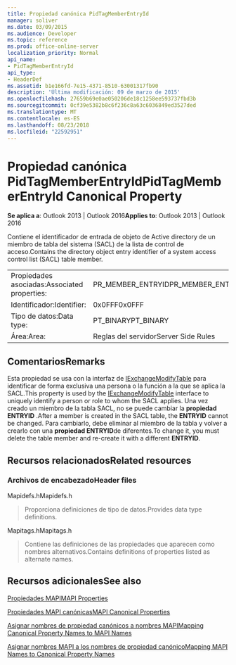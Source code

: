 ```yaml
---
title: Propiedad canónica PidTagMemberEntryId
manager: soliver
ms.date: 03/09/2015
ms.audience: Developer
ms.topic: reference
ms.prod: office-online-server
localization_priority: Normal
api_name:
- PidTagMemberEntryId
api_type:
- HeaderDef
ms.assetid: b1e166fd-7e15-4371-8510-63001317fb90
description: 'Última modificación: 09 de marzo de 2015'
ms.openlocfilehash: 27659b69e0ae050206de18c1258ee593737fbd3b
ms.sourcegitcommit: 0cf39e5382b8c6f236c8a63c6036849ed3527ded
ms.translationtype: MT
ms.contentlocale: es-ES
ms.lasthandoff: 08/23/2018
ms.locfileid: "22592951"
---
```

# <a name="pidtagmemberentryid-canonical-property"></a><span data-ttu-id="29aef-103">Propiedad canónica PidTagMemberEntryId</span><span class="sxs-lookup"><span data-stu-id="29aef-103">PidTagMemberEntryId Canonical Property</span></span>

  
  
<span data-ttu-id="29aef-104">**Se aplica a**: Outlook 2013 | Outlook 2016</span><span class="sxs-lookup"><span data-stu-id="29aef-104">**Applies to**: Outlook 2013 | Outlook 2016</span></span> 
  
<span data-ttu-id="29aef-105">Contiene el identificador de entrada de objeto de Active directory de un miembro de tabla del sistema (SACL) de la lista de control de acceso.</span><span class="sxs-lookup"><span data-stu-id="29aef-105">Contains the directory object entry identifier of a system access control list (SACL) table member.</span></span>
  
|||
|:-----|:-----|
|<span data-ttu-id="29aef-106">Propiedades asociadas:</span><span class="sxs-lookup"><span data-stu-id="29aef-106">Associated properties:</span></span>  <br/> |<span data-ttu-id="29aef-107">PR_MEMBER_ENTRYID</span><span class="sxs-lookup"><span data-stu-id="29aef-107">PR_MEMBER_ENTRYID</span></span>  <br/> |
|<span data-ttu-id="29aef-108">Identificador:</span><span class="sxs-lookup"><span data-stu-id="29aef-108">Identifier:</span></span>  <br/> |<span data-ttu-id="29aef-109">0x0FFF</span><span class="sxs-lookup"><span data-stu-id="29aef-109">0x0FFF</span></span>  <br/> |
|<span data-ttu-id="29aef-110">Tipo de datos:</span><span class="sxs-lookup"><span data-stu-id="29aef-110">Data type:</span></span>  <br/> |<span data-ttu-id="29aef-111">PT_BINARY</span><span class="sxs-lookup"><span data-stu-id="29aef-111">PT_BINARY</span></span>  <br/> |
|<span data-ttu-id="29aef-112">Área:</span><span class="sxs-lookup"><span data-stu-id="29aef-112">Area:</span></span>  <br/> |<span data-ttu-id="29aef-113">Reglas del servidor</span><span class="sxs-lookup"><span data-stu-id="29aef-113">Server Side Rules</span></span>  <br/> |
   
## <a name="remarks"></a><span data-ttu-id="29aef-114">Comentarios</span><span class="sxs-lookup"><span data-stu-id="29aef-114">Remarks</span></span>

<span data-ttu-id="29aef-115">Esta propiedad se usa con la interfaz de [IExchangeModifyTable](iexchangemodifytableiunknown.md) para identificar de forma exclusiva una persona o la función a la que se aplica la SACL.</span><span class="sxs-lookup"><span data-stu-id="29aef-115">This property is used by the [IExchangeModifyTable](iexchangemodifytableiunknown.md) interface to uniquely identify a person or role to whom the SACL applies.</span></span> <span data-ttu-id="29aef-116">Una vez creado un miembro de la tabla SACL, no se puede cambiar la **propiedad ENTRYID** .</span><span class="sxs-lookup"><span data-stu-id="29aef-116">After a member is created in the SACL table, the **ENTRYID** cannot be changed.</span></span> <span data-ttu-id="29aef-117">Para cambiarlo, debe eliminar al miembro de la tabla y volver a crearlo con una **propiedad ENTRYID**de diferentes.</span><span class="sxs-lookup"><span data-stu-id="29aef-117">To change it, you must delete the table member and re-create it with a different **ENTRYID**.</span></span>
  
## <a name="related-resources"></a><span data-ttu-id="29aef-118">Recursos relacionados</span><span class="sxs-lookup"><span data-stu-id="29aef-118">Related resources</span></span>

### <a name="header-files"></a><span data-ttu-id="29aef-119">Archivos de encabezado</span><span class="sxs-lookup"><span data-stu-id="29aef-119">Header files</span></span>

<span data-ttu-id="29aef-120">Mapidefs.h</span><span class="sxs-lookup"><span data-stu-id="29aef-120">Mapidefs.h</span></span>
  
> <span data-ttu-id="29aef-121">Proporciona definiciones de tipo de datos.</span><span class="sxs-lookup"><span data-stu-id="29aef-121">Provides data type definitions.</span></span>
    
<span data-ttu-id="29aef-122">Mapitags.h</span><span class="sxs-lookup"><span data-stu-id="29aef-122">Mapitags.h</span></span>
  
> <span data-ttu-id="29aef-123">Contiene las definiciones de las propiedades que aparecen como nombres alternativos.</span><span class="sxs-lookup"><span data-stu-id="29aef-123">Contains definitions of properties listed as alternate names.</span></span>
    
## <a name="see-also"></a><span data-ttu-id="29aef-124">Recursos adicionales</span><span class="sxs-lookup"><span data-stu-id="29aef-124">See also</span></span>



[<span data-ttu-id="29aef-125">Propiedades MAPI</span><span class="sxs-lookup"><span data-stu-id="29aef-125">MAPI Properties</span></span>](mapi-properties.md)
  
[<span data-ttu-id="29aef-126">Propiedades MAPI canónicas</span><span class="sxs-lookup"><span data-stu-id="29aef-126">MAPI Canonical Properties</span></span>](mapi-canonical-properties.md)
  
[<span data-ttu-id="29aef-127">Asignar nombres de propiedad canónicos a nombres MAPI</span><span class="sxs-lookup"><span data-stu-id="29aef-127">Mapping Canonical Property Names to MAPI Names</span></span>](mapping-canonical-property-names-to-mapi-names.md)
  
[<span data-ttu-id="29aef-128">Asignar nombres MAPI a los nombres de propiedad canónico</span><span class="sxs-lookup"><span data-stu-id="29aef-128">Mapping MAPI Names to Canonical Property Names</span></span>](mapping-mapi-names-to-canonical-property-names.md)

